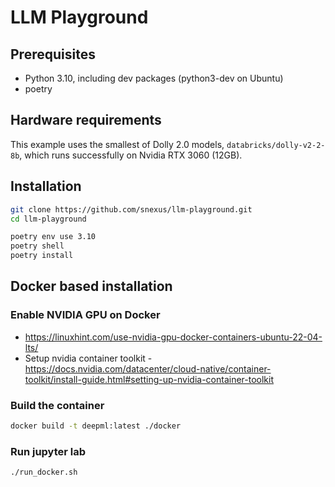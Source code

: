 # LLM Playground

## Prerequisites

* Python 3.10, including dev packages (python3-dev on Ubuntu)
* poetry

## Hardware requirements

This example uses the smallest of Dolly 2.0 models, `databricks/dolly-v2-2-8b`, which runs successfully on Nvidia RTX 3060 (12GB).


## Installation

```bash
git clone https://github.com/snexus/llm-playground.git
cd llm-playground

poetry env use 3.10
poetry shell
poetry install
```


## Docker based installation

### Enable NVIDIA GPU on Docker

* https://linuxhint.com/use-nvidia-gpu-docker-containers-ubuntu-22-04-lts/
* Setup nvidia container toolkit - https://docs.nvidia.com/datacenter/cloud-native/container-toolkit/install-guide.html#setting-up-nvidia-container-toolkit

### Build the container

```bash
docker build -t deepml:latest ./docker
```


### Run jupyter lab

```bash
./run_docker.sh
```